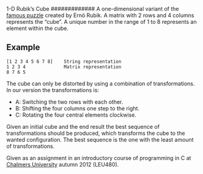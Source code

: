 1-D Rubik’s Cube
#############
A one-dimensional variant of the [famous puzzle][wiki-rubik] created by Ernö Rubik. A matrix with 2 rows and 4 columns represents the “cube”. A unique number in the range of 1 to 8 represents an element within the cube. 

Example
-------

	[1 2 3 4 5 6 7 8]    String representation
	1 2 3 4              Matrix representation
	8 7 6 5

The cube can only be distorted by using a combination of transformations. In our version the transformations is:

* A: Switching the two rows with each other.
* B: Shifting the four columns one step to the right.
* C: Rotating the four central elements clockwise.

Given an initial cube and the end result the best sequence of transformations should be produced, which transforms the cube to the wanted configuration. The best sequence is the one with the least amount of transformations.

Given as an assignment in an introductory course of programming in C at [Chalmers University][chalmers] autumn 2012 (LEU480). 

[wiki-rubik]: http://en.wikipedia.org/wiki/Rubik's_Cube "Wikipedia article on the traditional Rubik's Cube"
[chalmers]: http://www.chalmers.se/ "Chalmers University website"